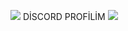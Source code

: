 ![](https://komarev.com/ghpvc/?username=your-github-githubnick&color=grey)
DİSCORD PROFİLİM
<a href="https://discord.com/users/852834797176094721" title="Discord Profile"><img src="https://lanyard-profile-readme.vercel.app/api/852834797176094721"></a>
